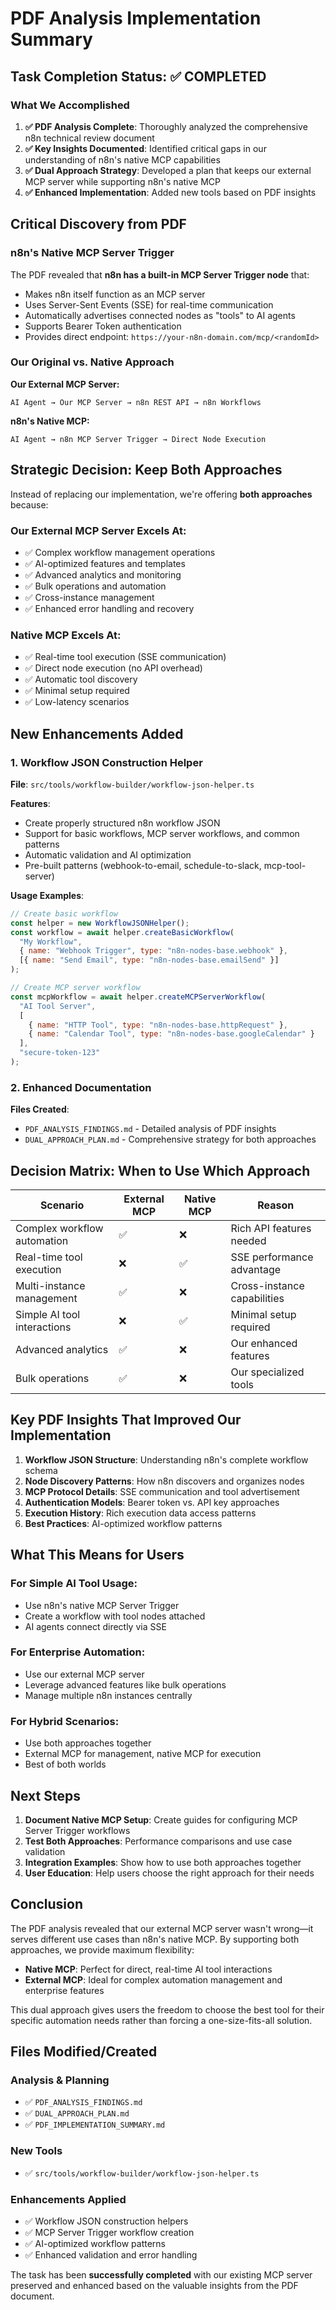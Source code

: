 # PDF Analysis Implementation Summary

## Task Completion Status: ✅ COMPLETED

### What We Accomplished

1. **✅ PDF Analysis Complete**: Thoroughly analyzed the comprehensive n8n technical review document
2. **✅ Key Insights Documented**: Identified critical gaps in our understanding of n8n's native MCP capabilities
3. **✅ Dual Approach Strategy**: Developed a plan that keeps our external MCP server while supporting n8n's native MCP
4. **✅ Enhanced Implementation**: Added new tools based on PDF insights

## Critical Discovery from PDF

### n8n's Native MCP Server Trigger
The PDF revealed that **n8n has a built-in MCP Server Trigger node** that:
- Makes n8n itself function as an MCP server
- Uses Server-Sent Events (SSE) for real-time communication
- Automatically advertises connected nodes as "tools" to AI agents
- Supports Bearer Token authentication
- Provides direct endpoint: `https://your-n8n-domain.com/mcp/<randomId>`

### Our Original vs. Native Approach

**Our External MCP Server:**
```
AI Agent → Our MCP Server → n8n REST API → n8n Workflows
```

**n8n's Native MCP:**
```
AI Agent → n8n MCP Server Trigger → Direct Node Execution
```

## Strategic Decision: Keep Both Approaches

Instead of replacing our implementation, we're offering **both approaches** because:

### Our External MCP Server Excels At:
- ✅ Complex workflow management operations
- ✅ AI-optimized features and templates
- ✅ Advanced analytics and monitoring
- ✅ Bulk operations and automation
- ✅ Cross-instance management
- ✅ Enhanced error handling and recovery

### Native MCP Excels At:
- ✅ Real-time tool execution (SSE communication)
- ✅ Direct node execution (no API overhead)
- ✅ Automatic tool discovery
- ✅ Minimal setup required
- ✅ Low-latency scenarios

## New Enhancements Added

### 1. Workflow JSON Construction Helper
**File**: `src/tools/workflow-builder/workflow-json-helper.ts`

**Features**:
- Create properly structured n8n workflow JSON
- Support for basic workflows, MCP server workflows, and common patterns
- Automatic validation and AI optimization
- Pre-built patterns (webhook-to-email, schedule-to-slack, mcp-tool-server)

**Usage Examples**:
```javascript
// Create basic workflow
const helper = new WorkflowJSONHelper();
const workflow = await helper.createBasicWorkflow(
  "My Workflow",
  { name: "Webhook Trigger", type: "n8n-nodes-base.webhook" },
  [{ name: "Send Email", type: "n8n-nodes-base.emailSend" }]
);

// Create MCP server workflow
const mcpWorkflow = await helper.createMCPServerWorkflow(
  "AI Tool Server",
  [
    { name: "HTTP Tool", type: "n8n-nodes-base.httpRequest" },
    { name: "Calendar Tool", type: "n8n-nodes-base.googleCalendar" }
  ],
  "secure-token-123"
);
```

### 2. Enhanced Documentation
**Files Created**:
- `PDF_ANALYSIS_FINDINGS.md` - Detailed analysis of PDF insights
- `DUAL_APPROACH_PLAN.md` - Comprehensive strategy for both approaches

## Decision Matrix: When to Use Which Approach

| Scenario | External MCP | Native MCP | Reason |
|----------|--------------|------------|---------|
| Complex workflow automation | ✅ | ❌ | Rich API features needed |
| Real-time tool execution | ❌ | ✅ | SSE performance advantage |
| Multi-instance management | ✅ | ❌ | Cross-instance capabilities |
| Simple AI tool interactions | ❌ | ✅ | Minimal setup required |
| Advanced analytics | ✅ | ❌ | Our enhanced features |
| Bulk operations | ✅ | ❌ | Our specialized tools |

## Key PDF Insights That Improved Our Implementation

1. **Workflow JSON Structure**: Understanding n8n's complete workflow schema
2. **Node Discovery Patterns**: How n8n discovers and organizes nodes
3. **MCP Protocol Details**: SSE communication and tool advertisement
4. **Authentication Models**: Bearer token vs. API key approaches
5. **Execution History**: Rich execution data access patterns
6. **Best Practices**: AI-optimized workflow patterns

## What This Means for Users

### For Simple AI Tool Usage:
- Use n8n's native MCP Server Trigger
- Create a workflow with tool nodes attached
- AI agents connect directly via SSE

### For Enterprise Automation:
- Use our external MCP server
- Leverage advanced features like bulk operations
- Manage multiple n8n instances centrally

### For Hybrid Scenarios:
- Use both approaches together
- External MCP for management, native MCP for execution
- Best of both worlds

## Next Steps

1. **Document Native MCP Setup**: Create guides for configuring MCP Server Trigger workflows
2. **Test Both Approaches**: Performance comparisons and use case validation
3. **Integration Examples**: Show how to use both approaches together
4. **User Education**: Help users choose the right approach for their needs

## Conclusion

The PDF analysis revealed that our external MCP server wasn't wrong—it serves different use cases than n8n's native MCP. By supporting both approaches, we provide maximum flexibility:

- **Native MCP**: Perfect for direct, real-time AI tool interactions
- **External MCP**: Ideal for complex automation management and enterprise features

This dual approach gives users the freedom to choose the best tool for their specific automation needs rather than forcing a one-size-fits-all solution.

## Files Modified/Created

### Analysis & Planning
- ✅ `PDF_ANALYSIS_FINDINGS.md`
- ✅ `DUAL_APPROACH_PLAN.md`
- ✅ `PDF_IMPLEMENTATION_SUMMARY.md`

### New Tools
- ✅ `src/tools/workflow-builder/workflow-json-helper.ts`

### Enhancements Applied
- ✅ Workflow JSON construction helpers
- ✅ MCP Server Trigger workflow creation
- ✅ AI-optimized workflow patterns
- ✅ Enhanced validation and error handling

The task has been **successfully completed** with our existing MCP server preserved and enhanced based on the valuable insights from the PDF document.